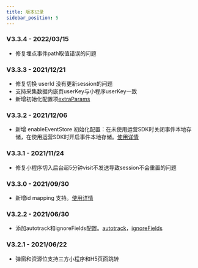 ```yaml
---
title: 版本记录
sidebar_position: 5
---
```



### V3.3.4 - 2022/03/15

* 修复埋点事件path取值错误的问题

### V3.3.3 - 2021/12/21

* 修复切换 userId 没有更新session的问题
* 支持采集数据内嵌页userKey与小程序userKey一致
* 新增初始化配置项[extraParams](/docs/miniprogram/initSettings#extraparams)

### V3.3.2 - 2021/12/06

* 新增 enableEventStore 初始化配置：在未使用运营SDK时关闭事件本地存储，在使用运营SDK时开启事件本地存储。[使用详情](/docs/miniprogram/initSettings#enableeventstore)

### V3.3.1 - 2021/11/24

* 修复小程序切入后台超5分钟visit不发送导致session不会重置的问题

### V3.3.0 - 2021/09/30

* 新增id mapping 支持。[使用详情](/docs/miniprogram/initSettings#enableidmapping)

### V3.2.2 - 2021/06/30

* 添加autotrack和ignoreFields配置。[autotrack](/docs/miniprogram/initSettings#autotrack)，[ignoreFields](/docs/miniprogram/initSettings#ignorefields)

### V3.2.1 - 2021/06/22

* 弹窗和资源位支持三方小程序和H5页面跳转

